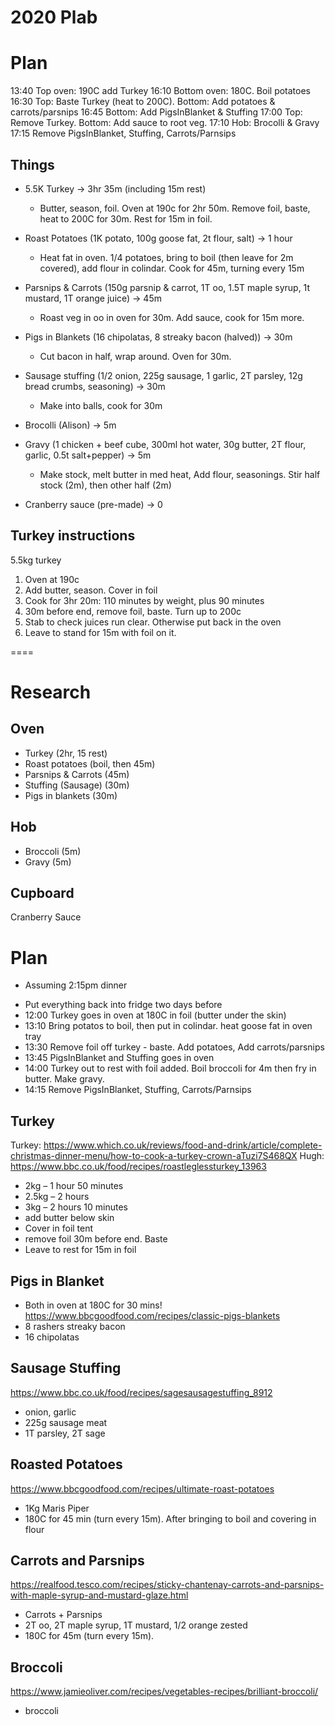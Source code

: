 # 2020 Plab

# Plan

13:40 Top oven: 190C add Turkey
16:10 Bottom oven: 180C. Boil potatoes
16:30 Top: Baste Turkey (heat to 200C). Bottom: Add potatoes & carrots/parsnips
16:45 Bottom: Add PigsInBlanket & Stuffing
17:00 Top: Remove Turkey. Bottom: Add sauce to root veg. 
17:10 Hob: Brocolli & Gravy
17:15 Remove PigsInBlanket, Stuffing, Carrots/Parnsips

## Things

 * 5.5K Turkey -> 3hr 35m (including 15m rest)
   * Butter, season, foil. Oven at 190c for 2hr 50m. Remove foil, baste, heat to 200C for 30m. Rest for 15m in foil. 
 
 * Roast Potatoes (1K potato, 100g goose fat, 2t flour, salt) -> 1 hour
   * Heat fat in oven. 1/4 potatoes, bring to boil (then leave for 2m covered), add flour in colindar. Cook for 45m, turning every 15m
 * Parsnips & Carrots (150g parsnip & carrot, 1T oo, 1.5T maple syrup, 1t mustard, 1T orange juice) -> 45m
   * Roast veg in oo in oven for 30m. Add sauce, cook for 15m more.
 
 * Pigs in Blankets (16 chipolatas, 8 streaky bacon (halved)) -> 30m
   * Cut bacon in half, wrap around. Oven for 30m.
 * Sausage stuffing (1/2 onion, 225g sausage, 1 garlic, 2T parsley, 12g bread crumbs, seasoning) -> 30m
   * Make into balls, cook for 30m
 
 * Brocolli (Alison) -> 5m
 * Gravy (1 chicken + beef cube, 300ml hot water, 30g butter, 2T flour, garlic, 0.5t salt+pepper) -> 5m
   * Make stock, melt butter in med heat, Add flour, seasonings. Stir half stock (2m), then other half (2m)
 * Cranberry sauce (pre-made) -> 0

## Turkey instructions

5.5kg turkey

1. Oven at 190c
2. Add butter, season. Cover in foil
3. Cook for 3hr 20m: 110 minutes by weight, plus 90 minutes
4. 30m before end, remove foil, baste. Turn up to 200c
5. Stab to check juices run clear. Otherwise put back in the oven
6. Leave to stand for 15m with foil on it.

====

# Research

## Oven

* Turkey (2hr, 15 rest)
* Roast potatoes (boil, then 45m)
* Parsnips & Carrots (45m)
* Stuffing (Sausage) (30m)
* Pigs in blankets (30m)

## Hob

* Broccoli (5m)
* Gravy (5m)

## Cupboard

Cranberry Sauce

# Plan

- Assuming 2:15pm dinner

* Put everything back into fridge two days before
* 12:00 Turkey goes in oven at 180C in foil (butter under the skin)
* 13:10 Bring potatos to boil, then put in colindar. heat goose fat in oven tray
* 13:30 Remove foil off turkey - baste. Add potatoes, Add carrots/parsnips
* 13:45 PigsInBlanket and Stuffing goes in oven
* 14:00 Turkey out to rest with foil added. Boil broccoli for 4m then fry in butter. Make gravy.
* 14:15 Remove PigsInBlanket, Stuffing, Carrots/Parnsips


## Turkey

Turkey: https://www.which.co.uk/reviews/food-and-drink/article/complete-christmas-dinner-menu/how-to-cook-a-turkey-crown-aTuzi7S468QX
Hugh: https://www.bbc.co.uk/food/recipes/roastleglessturkey_13963
* 2kg – 1 hour 50 minutes
* 2.5kg – 2 hours
* 3kg – 2 hours 10 minutes
* add butter below skin
* Cover in foil tent
* remove foil 30m before end. Baste
* Leave to rest for 15m in foil

## Pigs in Blanket

* Both in oven at 180C for 30 mins!
https://www.bbcgoodfood.com/recipes/classic-pigs-blankets
* 8 rashers streaky bacon
* 16 chipolatas

## Sausage Stuffing

https://www.bbc.co.uk/food/recipes/sagesausagestuffing_8912
* onion, garlic
* 225g sausage meat
* 1T parsley, 2T sage

## Roasted Potatoes

https://www.bbcgoodfood.com/recipes/ultimate-roast-potatoes
* 1Kg Maris Piper
* 180C for 45 min (turn every 15m). After bringing to boil and covering in flour

## Carrots and Parsnips

https://realfood.tesco.com/recipes/sticky-chantenay-carrots-and-parsnips-with-maple-syrup-and-mustard-glaze.html
* Carrots + Parsnips
* 2T oo, 2T maple syrup, 1T mustard, 1/2 orange zested
* 180C for 45m (turn every 15m).

## Broccoli

https://www.jamieoliver.com/recipes/vegetables-recipes/brilliant-broccoli/
* broccoli
